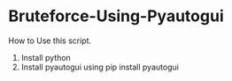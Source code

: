 # Bruteforce-Using-Pyautogui
How to Use this script.
1. Install python 
2. Install pyautogui using pip install pyautogui
